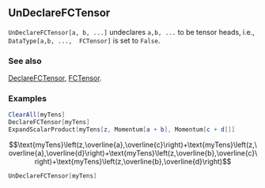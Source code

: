 ## UnDeclareFCTensor

`UnDeclareFCTensor[a, b, ...]` undeclares `a,b, ...` to be tensor heads, i.e., `DataType[a,b, ...,  FCTensor]` is set to `False`.

### See also

[DeclareFCTensor](DeclareFCTensor), [FCTensor](FCTensor).

### Examples

```mathematica
ClearAll[myTens]
DeclareFCTensor[myTens]
ExpandScalarProduct[myTens[z, Momentum[a + b], Momentum[c + d]]]
```

$$\text{myTens}\left(z,\overline{a},\overline{c}\right)+\text{myTens}\left(z,\overline{a},\overline{d}\right)+\text{myTens}\left(z,\overline{b},\overline{c}\right)+\text{myTens}\left(z,\overline{b},\overline{d}\right)$$

```mathematica
UnDeclareFCTensor[myTens]
```